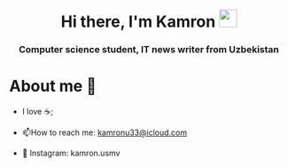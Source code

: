 

<h1 align="center">Hi there, I'm Kamron</a> 
<img src="https://github.com/blackcater/blackcater/raw/main/images/Hi.gif" height="32"/></h1>
<h3 align="center">Computer science student, IT news writer from Uzbekistan </h3>



<h1 >About me 🚀 </a></h1>

- I love ☕;


- :mailbox:How to reach me: kamronu33@icloud.com
- 📸 Instagram: kamron.usmv



